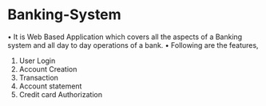 # Banking-System


•	It is Web Based Application which covers all the aspects of a Banking system and all day to day operations of a bank.
•	Following are the features, 
1.	User Login
2.	Account Creation
3.	Transaction
4.	Account statement
5.	Credit card Authorization 
